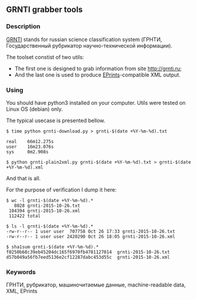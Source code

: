 ## GRNTI grabber tools

### Description 
[GRNTI](https://ru.wikipedia.org/wiki/%D0%93%D0%BE%D1%81%D1%83%D0%B4%D0%B0%D1%80%D1%81%D1%82%D0%B2%D0%B5%D0%BD%D0%BD%D1%8B%D0%B9_%D1%80%D1%83%D0%B1%D1%80%D0%B8%D0%BA%D0%B0%D1%82%D0%BE%D1%80_%D0%BD%D0%B0%D1%83%D1%87%D0%BD%D0%BE-%D1%82%D0%B5%D1%85%D0%BD%D0%B8%D1%87%D0%B5%D1%81%D0%BA%D0%BE%D0%B9_%D0%B8%D0%BD%D1%84%D0%BE%D1%80%D0%BC%D0%B0%D1%86%D0%B8%D0%B8) stands for russian science classification system (ГРНТИ, Государственный рубрикатор научно-технической информации).

The toolset constist of two utils:

* The first one is designed to grab information from site http://grnti.ru;
* And the last one is used to produce  [EPrints](https://en.wikipedia.org/wiki/EPrints)-compatible XML output.


### Using

You should have python3 installed on your computer. Utils were tested on Linux OS (debian) only.

The typical usecase is presented bellow.
```
$ time python grnti-download.py > grnti-$(date +%Y-%m-%d).txt

real    66m12.275s
user    16m23.076s
sys     0m2.908s

$ python grnti-plain2xml.py grnti-$(date +%Y-%m-%d).txt > grnti-$(date +%Y-%m-%d).xml 
```
And that is all.


For the purpose of verification I dump it here:
```
$ wc -l grnti-$(date +%Y-%m-%d).*
   8028 grnti-2015-10-26.txt
 104394 grnti-2015-10-26.xml
 112422 total

$ ls -l grnti-$(date +%Y-%m-%d).*
-rw-r--r-- 1 user user  707758 Oct 26 17:33 grnti-2015-10-26.txt
-rw-r--r-- 1 user user 2420290 Oct 26 18:05 grnti-2015-10-26.xml

$ sha1sum grnti-$(date +%Y-%m-%d).*
f0250b68c39eb45204dc165f6970fb4781127014  grnti-2015-10-26.txt
d57b049a56fb7eed5136e2cf12287dabc453d55c  grnti-2015-10-26.xml
```

### Keywords
ГРНТИ, рубрикатор, машиночитаемыe данные, machine-readable data,  XML, EPrints



